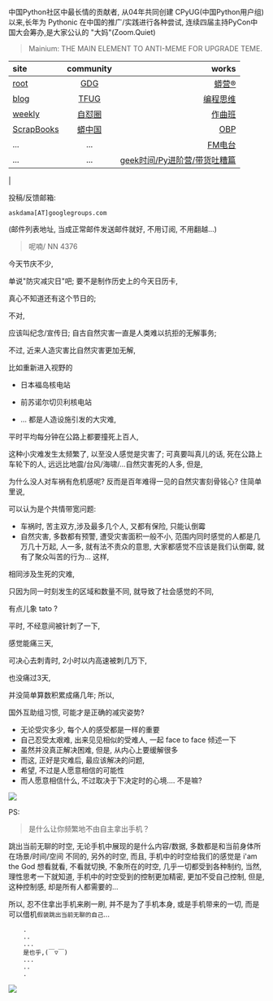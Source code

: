 中国Python社区中最长情的贡献者, 从04年共同创建 CPyUG(中国Python用户组)以来,长年为 Pythonic 在中国的推广/实践进行各种尝试, 连续四届主持PyCon中国大会筹办,是大家公认的 "大妈"(Zoom.Quiet)

> Mainium: THE MAIN ELEMENT TO ANTI-MEME FOR UPGRADE TEME.

| site | community | works |
| :-----| :----: | ----: |
| [root](http://zoomquiet.io/) | [GDG](https://blog.zhgdg.org/) | [蟒营®](https://doc.101.camp/) |
| [blog](https://blog.zoomquiet.io/pages/zoomquiet.html) | [TFUG](http://zh.tfug.world/) | [编程思维](https://py.101.camp/) |
| [weekly](http://weekly.pychina.org/) | [自怼圈](https://du.101.camp/) | [作曲班](https://mu.101.camp/) |
| [ScrapBooks](https://zoomquiet.io/collection.html) | [蟒中国](https://pychina.org/) | [OBP](https://zoomquiet.io/obp/index.html) |
| ... | ... | [FM电台](https://fm.101.camp/) |
| ... | ... | [geek时间/Py进阶营/带货吐糟篇](https://fm.101.camp/2020/geek2py-dama.html) 
 |


投稿/反馈邮箱:

    askdama[AT]googlegroups.com

(邮件列表地址, 
当成正常邮件发送邮件就好, 不用订阅, 不用翻越...)


> ​呢喃/ NN 4376




​今天节庆不少,

单说"防灾减灾日"吧;
要不是制作历史上的今天日历卡,

真心不知道还有这个节日的;

不对,

应该叫纪念/宣传日;
自古自然灾害一直是人类难以抗拒的无解事务;

不过,
近来人造灾害比自然灾害更加无解,

比如重新进入视野的
+ 日本褔岛核电站

+ 前苏诺尔切贝利核电站
+ ...
都是人造设施引发的大灾难,

平时平均每分钟在公路上都要撞死上百人,

这种小灾难发生太频繁了,
以至没人感觉是灾害了;
可真要叫真儿的话,
死在公路上车轮下的人,
远远比地震/台风/海啸/...自然灾害死的人多,
但是,

为什么没人对车祸有危机感呢?
反而是百年难得一见的自然灾害刻骨铭心?
住简单里说,

可以认为是个共情带宽问题:

+ 车祸时, 苦主双方,涉及最多几个人, 又都有保险, 只能认倒霉
+ 自然灾害, 多数都有预警, 遭受灾害面积一般不小, 范围内同时感觉的人都是几万几十万起, 人一多, 就有法不责众的意思, 大家都感觉不应该是我们认倒霉, 就有了聚众叫苦的行为...
这样,

相同涉及生死的灾难,

只因为同一时刻发生的区域和数量不同,
就导致了社会感觉的不同,

有点儿象 tato ?

平时, 不经意间被针刺了一下,

感觉能痛三天,

可决心去刺青时,
2小时以内高速被刺几万下,

也没痛过3天,

并没简单算数积累成痛几年;
所以, 

国外互助组习惯,
可能才是正确的减灾姿势?

+ 无论受灾多少, 每个人的感受都是一样的重要
+ 自己忍受太艰难, 出来见见相似的受难人, 一起 face to face 倾述一下
+ 虽然并没真正解决困难, 但是, 从内心上要缓解很多
+ 而这, 正好是灾难后, 最应该解决的问题,
+ 希望, 不过是人愿意相信的可能性
+ 而人愿意相信什么, 不过取决于下决定时的心境....
不是嘛?


![](http://ydlj.zoomquiet.top/ipic/2021-05-11-zq42-today-card-2105.012.jpeg)

PS:
> 是什么让你频繁地不由自主拿出手机？

跳出当前无聊的时空,
无论手机中展现的是什么内容/数据,
多数都是和当前身体所在场景/时间/空间 不同的,
另外的时空,
而且, 手机中的时空给我们的感觉是
i'am the God
想看就看, 不看就切换,
不象所在的时空, 几乎一切都受到各种制约,
当然,
理性思考一下就知道,
手机中的时空受到的控制更加精密, 更加不受自己控制,
但是, 这种控制感,
却是所有人都需要的...

所以, 
忍不住拿出手机来刷一刷,
并不是为了手机本身, 或是手机带来的一切,
而是可以借机`假装跳出当前无聊的自己`...



```
    .
    ..
    ...
    是也乎,(￣▽￣)
    ...
    ..
    .
```


![](http://ydlj.zoomquiet.top/ipic/2021-04-30-210411DU21.4zip.jpg)

